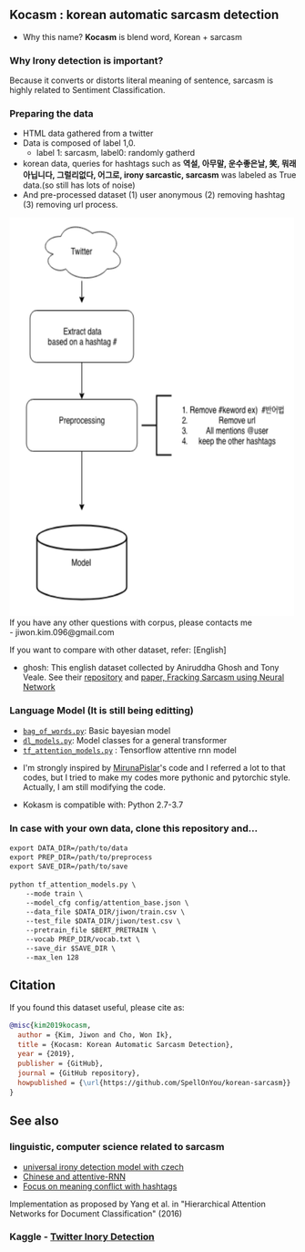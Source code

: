 ## Kocasm : korean automatic sarcasm detection

- Why this name? **Kocasm** is blend word, Korean + sarcasm

### Why Irony detection is important?

Because it converts or distorts literal meaning of sentence, sarcasm is highly related to Sentiment Classification.

### Preparing the data

- HTML data gathered from a twitter
- Data is composed of label 1,0.
  - label 1: sarcasm, label0: randomly gatherd
- korean data, queries for hashtags such as **역설, 아무말, 운수좋은날, 笑, 뭐래 아닙니다, 그럴리없다, 어그로, irony sarcastic, sarcasm** was labeled as True data.(so still has lots of noise)
- And pre-processed dataset (1) user anonymous (2) removing hashtag (3) removing url process.
<img src="https://github.com/SpellOnYou/korean-sarcasm/blob/master/img/pipeline_clean_tokens.png" width="500" height="700" alt="preprocessing-pipeline" >
If you have any other questions with corpus, please contacts me</br>- jiwon.kim.096@gmail.com

If you want to compare with other dataset, refer: [English] </br>

 - ghosh: This english dataset collected by Aniruddha Ghosh and Tony Veale. See their [repository](https://github.com/AniSkywalker/SarcasmDetection) and [paper, Fracking Sarcasm using Neural Network](http://www.aclweb.org/anthology/W16-0425)
 
### Language Model (It is still being editting)

- [`bag_of_words.py`](https://github.com/SpellOnYou/korean-sarcasm/blob/master/models/bag_of_words.py): Basic bayesian model
- [`dl_models.py`](https://github.com/SpellOnYou/korean-sarcasm/blob/master/models/dl_models.py): Model classes for a general transformer
- [`tf_attention_models.py`](https://github.com/SpellOnYou/korean-sarcasm/blob/master/models/tf_attention_models.py) : Tensorflow attentive rnn model
* I'm strongly inspired by [MirunaPislar](https://github.com/MirunaPislar/Sarcasm-Detection)'s code and I referred a lot to that codes, but I tried to make my codes more pythonic and pytorchic style. Actually, I am still modifying the code.
        
* Kokasm is compatible with: Python 2.7-3.7


### In case with your own data, clone this repository and...

```
export DATA_DIR=/path/to/data
export PREP_DIR=/path/to/preprocess
export SAVE_DIR=/path/to/save

python tf_attention_models.py \
    --mode train \
    --model_cfg config/attention_base.json \
    --data_file $DATA_DIR/jiwon/train.csv \
    --test_file $DATA_DIR/jiwon/test.csv \
    --pretrain_file $BERT_PRETRAIN \
    --vocab PREP_DIR/vocab.txt \
    --save_dir $SAVE_DIR \
    --max_len 128
```

## Citation

If you found this dataset useful, please cite as:

```bibtex
@misc{kim2019kocasm,
  author = {Kim, Jiwon and Cho, Won Ik},
  title = {Kocasm: Korean Automatic Sarcasm Detection},
  year = {2019},
  publisher = {GitHub},
  journal = {GitHub repository},
  howpublished = {\url{https://github.com/SpellOnYou/korean-sarcasm}}
}
```

## See also

### linguistic, computer science related to sarcasm
   * [universal irony detection model with czech](https://pdfs.semanticscholar.org/0c27/64756299a82659605b132aef9159f61a4171.pdf)
   * [Chinese and attentive-RNN](https://link.springer.com/chapter/10.1007/978-3-319-56608-5_45)
   * [Focus on meaning conflict with hashtags](https://www.researchgate.net/publication/255729692_The_perfect_solution_for_detecting_sarcasm_in_tweets_not)
   
   Implementation as proposed by Yang et al. in "Hierarchical Attention Networks for Document Classification" (2016)
  
### Kaggle - [Twitter Inory Detection](https://www.aclweb.org/anthology/S18-1005/)

